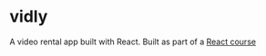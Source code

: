 # vidly
A video rental app built with React.
Built as part of a [React course](https://codewithmosh.com/courses/enrolled/357787)
